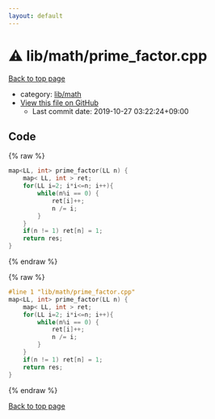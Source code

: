 ```yaml
---
layout: default
---
```


<!-- mathjax config similar to math.stackexchange -->
<script type="text/javascript" async
  src="https://cdnjs.cloudflare.com/ajax/libs/mathjax/2.7.5/MathJax.js?config=TeX-MML-AM_CHTML">
</script>
<script type="text/x-mathjax-config">
  MathJax.Hub.Config({
    TeX: { equationNumbers: { autoNumber: "AMS" }},
    tex2jax: {
      inlineMath: [ ['$','$'] ],
      processEscapes: true
    },
    "HTML-CSS": { matchFontHeight: false },
    displayAlign: "left",
    displayIndent: "2em"
  });
</script>

<script type="text/javascript" src="https://cdnjs.cloudflare.com/ajax/libs/jquery/3.4.1/jquery.min.js"></script>
<script src="https://cdn.jsdelivr.net/npm/jquery-balloon-js@1.1.2/jquery.balloon.min.js" integrity="sha256-ZEYs9VrgAeNuPvs15E39OsyOJaIkXEEt10fzxJ20+2I=" crossorigin="anonymous"></script>
<script type="text/javascript" src="../../../assets/js/copy-button.js"></script>
<link rel="stylesheet" href="../../../assets/css/copy-button.css" />


# :warning: lib/math/prime_factor.cpp

<a href="../../../index.html">Back to top page</a>

* category: <a href="../../../index.html#b524a7b47b8ed72180f0e5150ab6d934">lib/math</a>
* <a href="{{ site.github.repository_url }}/blob/master/lib/math/prime_factor.cpp">View this file on GitHub</a>
    - Last commit date: 2019-10-27 03:22:24+09:00




## Code

<a id="unbundled"></a>
{% raw %}
```cpp
map<LL, int> prime_factor(LL n) {
    map< LL, int > ret;
    for(LL i=2; i*i<=n; i++){
        while(n%i == 0) {
            ret[i]++;
            n /= i;
        }
    }
    if(n != 1) ret[n] = 1;
    return res;
}
```
{% endraw %}

<a id="bundled"></a>
{% raw %}
```cpp
#line 1 "lib/math/prime_factor.cpp"
map<LL, int> prime_factor(LL n) {
    map< LL, int > ret;
    for(LL i=2; i*i<=n; i++){
        while(n%i == 0) {
            ret[i]++;
            n /= i;
        }
    }
    if(n != 1) ret[n] = 1;
    return res;
}

```
{% endraw %}

<a href="../../../index.html">Back to top page</a>

